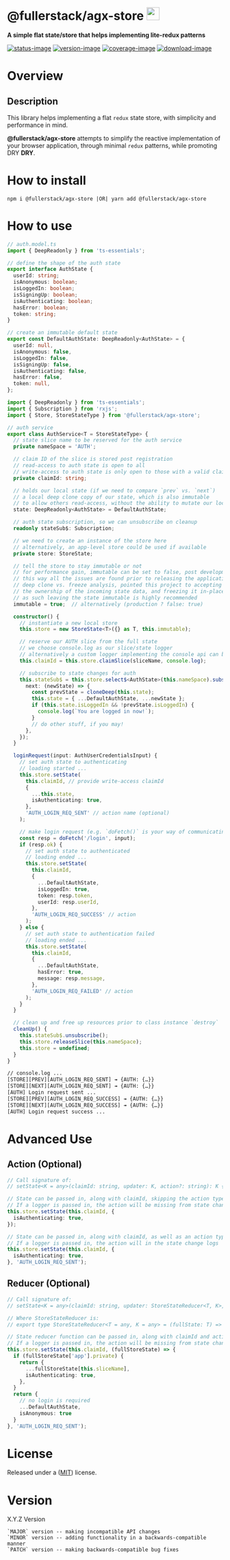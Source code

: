 # @fullerstack/agx-store <img style="margin-bottom: -6px" width="30" src="../../libs/agx-assets/src/lib/images/tech/fullerstack-x250.png">

**A simple flat state/store that helps implementing lite-redux patterns**

[![status-image]][status-link]
[![version-image]][version-link]
[![coverage-image]][coverage-link]
[![download-image]][download-link]

# Overview

## Description

This library helps implementing a flat `redux` state store, with simplicity and performance in mind.

**@fullerstack/agx-store** attempts to simplify the reactive implementation of your browser application, through minimal `redux` patterns, while promoting DRY **DRY**.

# How to install

    npm i @fullerstack/agx-store |OR| yarn add @fullerstack/agx-store

# How to use

```typescript
// auth.model.ts
import { DeepReadonly } from 'ts-essentials';

// define the shape of the auth state
export interface AuthState {
  userId: string;
  isAnonymous: boolean;
  isLoggedIn: boolean;
  isSigningUp: boolean;
  isAuthenticating: boolean;
  hasError: boolean;
  token: string;
}

// create an immutable default state
export const DefaultAuthState: DeepReadonly<AuthState> = {
  userId: null,
  isAnonymous: false,
  isLoggedIn: false,
  isSigningUp: false,
  isAuthenticating: false,
  hasError: false,
  token: null,
};
```

```typescript
import { DeepReadonly } from 'ts-essentials';
import { Subscription } from 'rxjs';
import { Store, StoreStateType } from '@fullerstack/agx-store';

// auth service
export class AuthService<T = StoreStateType> {
  // state slice name to be reserved for the auth service
  private nameSpace = 'AUTH';

  // claim ID of the slice is stored post registration
  // read-access to auth state is open to all
  // write-access to auth state is only open to those with a valid claimId
  private claimId: string;

  // holds our local state (if we need to compare `prev` vs. `next`)
  // a local deep clone copy of our state, which is also immutable
  // to allow others read-access, without the ability to mutate our local state
  state: DeepReadonly<AuthState> = DefaultAuthState;

  // auth state subscription, so we can unsubscribe on cleanup
  readonly stateSub$: Subscription;

  // we need to create an instance of the store here
  // alternatively, an app-level store could be used if available
  private store: StoreState;

  // tell the store to stay immutable or not
  // for performance gain, immutable can be set to false, post development.
  // this way all the issues are found prior to releasing the application
  // deep clone vs. freeze analysis, pointed this project to accepting
  // the ownership of the incoming state data, and freezing it in-place
  // as such leaving the state immutable is highly recommended
  immutable = true;  // alternatively (production ? false: true)

  constructor() {
    // instantiate a new local store
    this.store = new StoreState<T>({} as T, this.immutable);

    // reserve our AUTH slice from the full state
    // we choose console.log as our slice/state logger
    // alternatively a custom logger implementing the console api can be chosen
    this.claimId = this.store.claimSlice(sliceName, console.log);

    // subscribe to state changes for auth
    this.stateSub$ = this.store.select$<AuthState>(this.nameSpace).subscribe({
      next: (newState) => {
        const prevState = cloneDeep(this.state);
        this.state = { ...DefaultAuthState, ...newState };
        if (this.state.isLoggedIn && !prevState.isLoggedIn) {
          console.log(`You are logged in now!`);
        }
        // do other stuff, if you may!
      },
    });
  }

  loginRequest(input: AuthUserCredentialsInput) {
    // set auth state to authenticating
    // loading started ...
    this.store.setState(
      this.claimId, // provide write-access claimId
      {
        ...this.state,
        isAuthenticating: true,
      },
      'AUTH_LOGIN_REQ_SENT' // action name (optional)
    );

    // make login request (e.g. `doFetch()` is your way of communicating with your server)
    const resp = doFetch('/login', input);
    if (resp.ok) {
      // set auth state to authenticated
      // loading ended ...
      this.store.setState(
        this.claimId,
        {
          ...DefaultAuthState,
          isLoggedIn: true,
          token: resp.token,
          userId: resp.userId,
        },
        'AUTH_LOGIN_REQ_SUCCESS' // action
      );
    } else {
      // set auth state to authentication failed
      // loading ended ...
      this.store.setState(
        this.claimId,
        {
          ...DefaultAuthState,
          hasError: true,
          message: resp.message,
        },
        'AUTH_LOGIN_REQ_FAILED' // action
      );
    }
  }

  // clean up and free up resources prior to class instance `destroy`
  cleanUp() {
    this.stateSub$.unsubscribe();
    this.store.releaseSlice(this.nameSpace);
    this.store = undefined;
  }
}
```

```txt
// console.log ...
[STORE][PREV][AUTH_LOGIN_REQ_SENT] ↠ {AUTH: {…}}
[STORE][NEXT][AUTH_LOGIN_REQ_SENT] ↠ {AUTH: {…}}
[AUTH] Login request sent ...
[STORE][PREV][AUTH_LOGIN_REQ_SUCCESS] ↠ {AUTH: {…}}
[STORE][NEXT][AUTH_LOGIN_REQ_SUCCESS] ↠ {AUTH: {…}}
[AUTH] Login request success ...
```

# Advanced Use

## Action (Optional)

```typescript
// Call signature of:
// setState<K = any>(claimId: string, updater: K, action?: string): K {}

// State can be passed in, along with claimId, skipping the action type
// If a logger is passed in, the action will be missing from state change logs
this.store.setState(this.claimId, {
  isAuthenticating: true,
});

// State can be passed in, along with claimId, as well as an action type
// If a logger is passed in, the action will in the state change logs
this.store.setState(this.claimId, {
  isAuthenticating: true,
}, 'AUTH_LOGIN_REQ_SENT');
```

## Reducer (Optional)

```typescript
// Call signature of:
// setState<K = any>(claimId: string, updater: StoreStateReducer<T, K>, action?: string): K;

// Where StoreStateReducer is:
// export type StoreStateReducer<T = any, K = any> = (fullState: T) => K;

// State reducer function can be passed in, along with claimId and action type
// If a logger is passed in, the action will be missing from state change logs
this.store.setState(this.claimId, (fullStoreState) => {
  if (fullStoreState['app'].private) {
    return {
      ...fullStoreState[this.sliceName],
      isAuthenticating: true,
    },
  }
  return {
    // no login is required
    ...DefaultAuthState,
    isAnonymous: true
  }
}, 'AUTH_LOGIN_REQ_SENT');

```

# License

Released under a ([MIT](https://raw.githubusercontent.com/neekware/fullerstack/main/LICENSE)) license.

# Version

X.Y.Z Version

    `MAJOR` version -- making incompatible API changes
    `MINOR` version -- adding functionality in a backwards-compatible manner
    `PATCH` version -- making backwards-compatible bug fixes

[status-image]: https://github.com/neekware/fullerstack/actions/workflows/ci.yml/badge.svg
[status-link]: https://github.com/neekware/fullerstack/actions/workflows/ci.yml
[version-image]: https://img.shields.io/npm/v/@fullerstack/agx-store.svg
[version-link]: https://www.npmjs.com/package/@fullerstack/agx-store
[coverage-image]: https://coveralls.io/repos/neekware/fullerstack/badge.svg
[coverage-link]: https://coveralls.io/r/neekware/fullerstack
[download-image]: https://img.shields.io/npm/dm/@fullerstack/agx-store.svg
[download-link]: https://www.npmjs.com/package/@fullerstack/agx-store
